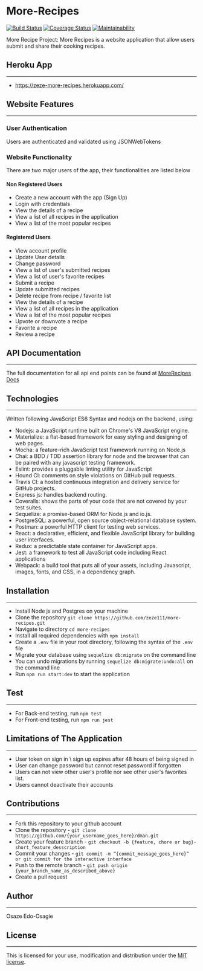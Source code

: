 # More-Recipes
  [![Build Status](https://travis-ci.org/zeze111/more-recipes.svg?branch=develop)](https://travis-ci.org/zeze111/more-recipes)
[![Coverage Status](https://coveralls.io/repos/github/zeze111/more-recipes/badge.svg?branch=develop)](https://coveralls.io/github/zeze111/more-recipes?branch=develop)
[![Maintainability](https://api.codeclimate.com/v1/badges/f665ddbfed3d92bd7fd4/maintainability)](https://codeclimate.com/github/zeze111/more-recipes/maintainability)


More Recipe Project: More Recipes is a website application that allow users submit and share their cooking recipes.

## Heroku App
---
* https://zeze-more-recipes.herokuapp.com/

## Website Features
---
### User Authentication
Users are authenticated and validated using JSONWebTokens

### Website Functionality
There are two major users of the app, their functionalities are listed below

#### Non Registered Users
* Create a new account with the app (Sign Up)
* Login with credentials
* View the details of a recipe
* View a list of all recipes in the application
* View a list of the most popular recipes

#### Registered Users
* View account profile
* Update User details
* Change password
* View a list of user's submitted recipes
* View a list of user's favorite recipes
* Submit a recipe
* Update submitted recipes
* Delete recipe from recipe / favorite list
* View the details of a recipe
* View a list of all recipes in the application
* View a list of the most popular recipes
* Upvote or downvote a recipe
* Favorite a recipe
* Review a recipe

## API Documentation
---
The full documentation for all api end points can be found at [MoreRecipes Docs](https://zeze-more-recipes.herokuapp.com/api-docs)

## Technologies
---
Written following JavaScript ES6 Syntax and nodejs on the backend, using:

* Nodejs: a JavaScript runtime built on Chrome's V8 JavaScript engine.
* Materialize: a flat-based framework for easy styling and designing of web pages.
* Mocha: a feature-rich JavaScript test framework running on Node.js
* Chai: a BDD / TDD assertion library for node and the browser that can be paired with any javascript testing framework.
* Eslint: provides a pluggable linting utility for JavaScript
* Hound CI: comments on style violations on GitHub pull requests.
* Travis CI: a hosted continuous integration and delivery service for GitHub projects.
* Express js: handles backend routing.
* Coveralls: shows the parts of your code that are not covered by your test suites.
* Sequelize: a promise-based ORM for Node.js and io.js.
* PostgreSQL: a powerful, open source object-relational database system.
* Postman:  a powerful HTTP client for testing web services.
* React: a declarative, efficient, and flexible JavaScript library for building user interfaces.
* Redux: a predictable state container for JavaScript apps.
* Jest: a framework to test all JavaScript code including React applications
* Webpack:  a build tool that puts all of your assets, including Javascript, images, fonts, and CSS, in a dependency graph.

## Installation
---
* Install Node js and Postgres on your machine
* Clone the repository `git clone https://github.com/zeze111/more-recipes.git`
* Navigate to directory `cd more-recipes`
* Install all required dependencies with `npm install`
* Create a `.env` file in your root directory, following the syntax of the `.env` file
* Migrate your database using `sequelize db:migrate` on the command line
* You can undo migrations by running `sequelize db:migrate:undo:all` on the command line
* Run `npm run start:dev` to start the application

## Test
---
* For Back-end testing, run `npm test`
* For Front-end testing, run `npm run jest`

## Limitations of The Application
---
* User token on sign in \ sign up expires after 48 hours of being signed in
* User can change password but cannot reset password if forgotten
* Users can not view other user's profile nor see other user's favorites list.
* Users cannot deactivate their accounts

## Contributions
---
* Fork this repository to your github account
* Clone the repository - `git clone https://github.com/{your_username_goes_here}/dman.git`
* Create your feature branch - `git checkout -b {feature, chore or bug}-short_feature_desscription`
* Commit your changes - `git commit -m “{commit_message_goes_here}“ or git commit for the interactive interface`
* Push to the remote branch - `git push origin {your_branch_name_as_described_above}`
* Create a pull request

## Author
---
Osaze Edo-Osagie

## License
---
This is licensed for your use, modification and distribution under the [MIT license](https://github.com/zeze111/more-recipes/blob/develop/LICENSE).
